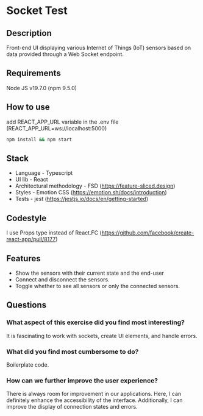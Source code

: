 # Socket Test

## Description

Front-end UI displaying various Internet of Things (IoT) sensors based
on data provided through a Web Socket endpoint.

## Requirements

Node JS v19.7.0 (npm 9.5.0)

## How to use

add REACT_APP_URL variable in the .env file (REACT_APP_URL=ws://localhost:5000)

```bash
npm install && npm start
```

## Stack

- Language - Typescript
- UI lib - React
- Architectural methodology - FSD (https://feature-sliced.design)
- Styles - Emotion CSS (https://emotion.sh/docs/introduction)
- Tests - jest (https://jestjs.io/docs/en/getting-started)

## Codestyle

I use Props type instead of React.FC (https://github.com/facebook/create-react-app/pull/8177)

## Features

+ Show the sensors with their current state and the end-user
+ Connect and disconnect the sensors.
+ Toggle whether to see all sensors or only the connected sensors.

## Questions

### What aspect of this exercise did you find most interesting?

It is fascinating to work with sockets, create UI elements, and handle errors.

### What did you find most cumbersome to do?

Boilerplate code.

### How can we further improve the user experience?

There is always room for improvement in our applications.
Here, I can definitely enhance the accessibility of the interface.
Additionally, I can improve the display of connection states and errors.
